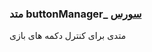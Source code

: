 <h3>
 متد buttonManager_
<a class="ext-link" href="module-classes_Tetris_Gameplay.html#line341" >سورس</a>
</h3>

متدی برای کنترل دکمه های بازی

